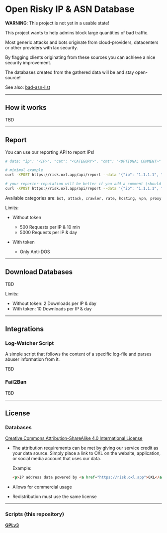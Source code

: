 # Open Risky IP & ASN Database

**WARNING**: This project is not yet in a usable state!

This project wants to help admins block large quantities of bad traffic.

Most generic attacks and bots originate from cloud-providers, datacenters or other providers with lax security.

By flagging clients originating from these sources you can achieve a nice security improvement.

The databases created from the gathered data will be and stay open-source!

See also: [bad-asn-list](https://github.com/brianhama/bad-asn-list)

----

## How it works

TBD

----

## Report

You can use our reporting API to report IPs!

```bash
# data: "ip": "<IP>", "cat": "<CATEGORY>", "cmt": "<OPTIONAL COMMENT>"

# minimal example
curl -XPOST https://risk.oxl.app/api/report --data '{"ip": "1.1.1.1", "cat": "bot"}' -H 'Content-Type: application/json'

# your reporter-reputation will be better if you add a comment (should not exceed 100 characters)
curl -XPOST https://risk.oxl.app/api/report --data '{"ip": "1.1.1.1", "cat": "attack", "cmt": "Form abuse"}' -H 'Content-Type: application/json'
```

Available categories are: `bot, attack, crawler, rate, hosting, vpn, proxy`

Limits:

* Without token
  * 500 Requests per IP & 10 min
  * 5000 Requests per IP & day

* With token
  * Only Anti-DOS

----

## Download Databases

TBD

Limits:

* Without token: 2 Downloads per IP & day
* With token: 10 Downloads per IP & day

----

## Integrations

### Log-Watcher Script

A simple script that follows the content of a specific log-file and parses abuser information from it.

TBD

### Fail2Ban

TBD


----

## License

### Databases

[Creative Commons Attribution-ShareAlike 4.0 International License](https://creativecommons.org/licenses/by-sa/4.0/)

* The attribution requirements can be met by giving our service credit as your data source. Simply place a link to OXL on the website, application, or social media account that uses our data.

  Example:

  ```html
  <p>IP address data powered by <a href="https://risk.oxl.app">OXL</a></p>

  ```

* Allows for commercial usage

* Redistribution must use the same license

----

### Scripts (this repository)

**[GPLv3](https://www.gnu.org/licenses/gpl-3.0.en.html)**
